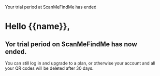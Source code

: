 Your trial period at ScanMeFindMe has ended

<h1>Hello {{name}},</h1>
<h2>Yor trial period on ScanMeFindMe has now ended.</h2>
<p>You can still log in and upgrade to a plan, or otherwise your
account and all your QR codes will be deleted after 30 days.</p>
